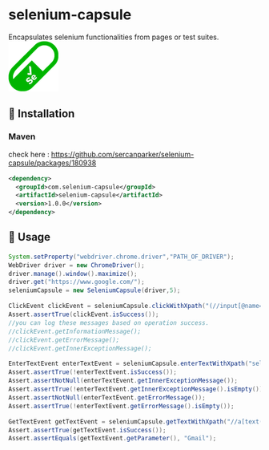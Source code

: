 # selenium-capsule
Encapsulates selenium functionalities from pages or test suites.\
![Alt text](icon/selenium-capsule.png) 
## :information_desk_person: Installation
### Maven
check here : https://github.com/sercanparker/selenium-capsule/packages/180938
```xml
<dependency>
  <groupId>com.selenium-capsule</groupId>
  <artifactId>selenium-capsule</artifactId>
  <version>1.0.0</version>
</dependency>
```
## :bow: Usage
```java
System.setProperty("webdriver.chrome.driver","PATH_OF_DRIVER");
WebDriver driver = new ChromeDriver();
driver.manage().window().maximize();
driver.get("https://www.google.com/");
seleniumCapsule = new SeleniumCapsule(driver,5);
```

```java
ClickEvent clickEvent = seleniumCapsule.clickWithXpath("(//input[@name=\"btnI\"])[2]");
Assert.assertTrue(clickEvent.isSuccess());
//you can log these messages based on operation success.
//clickEvent.getInformationMessage();
//clickEvent.getErrorMessage();
//clickEvent.getInnerExceptionMessage();
```

```java
EnterTextEvent enterTextEvent = seleniumCapsule.enterTextWithXpath("selenium", "//input[@type=\"foo\"]");
Assert.assertTrue(!enterTextEvent.isSuccess());
Assert.assertNotNull(enterTextEvent.getInnerExceptionMessage());
Assert.assertTrue(!enterTextEvent.getInnerExceptionMessage().isEmpty());
Assert.assertNotNull(enterTextEvent.getErrorMessage());
Assert.assertTrue(!enterTextEvent.getErrorMessage().isEmpty());
```

```java
GetTextEvent getTextEvent = seleniumCapsule.getTextWithXpath("//a[text() = \"Gmail\"]");
Assert.assertTrue(getTextEvent.isSuccess());
Assert.assertEquals(getTextEvent.getParameter(), "Gmail");
```


 
